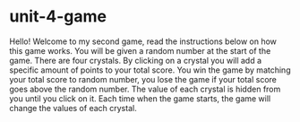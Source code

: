 # unit-4-game
Hello! Welcome to my second game, read the instructions below on how this game works.
You will be given a random number at the start of the game.
There are four crystals. By clicking on a crystal you will add a specific amount of points to your total score.
You win the game by matching your total score to random number, you lose the game if your total score goes above the random number.
The value of each crystal is hidden from you until you click on it.
Each time when the game starts, the game will change the values of each crystal.
